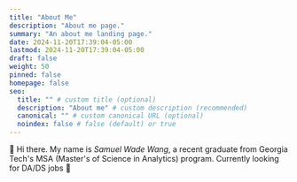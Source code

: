 ```yaml
---
title: "About Me"
description: "About me page."
summary: "An about me landing page."
date: 2024-11-20T17:39:04-05:00
lastmod: 2024-11-20T17:39:04-05:00
draft: false
weight: 50
pinned: false
homepage: false
seo:
  title: "" # custom title (optional)
  description: "About me" # custom description (recommended)
  canonical: "" # custom canonical URL (optional)
  noindex: false # false (default) or true
---
```


:wave: Hi there. My name is _Samuel Wade Wang_, a recent graduate from Georgia Tech's MSA (Master's of Science in Analytics) program. Currently looking for DA/DS jobs :eyes:
